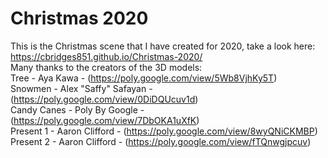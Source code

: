 # Christmas 2020
This is the Christmas scene that I have created for 2020, take a look here: https://cbridges851.github.io/Christmas-2020/     
Many thanks to the creators of the 3D models:  
Tree - Aya Kawa - (https://poly.google.com/view/5Wb8VjhKy5T)   
Snowmen - Alex "Saffy" Safayan - (https://poly.google.com/view/0DiDQUcuv1d)  
Candy Canes - Poly By Google - (https://poly.google.com/view/7DbOKA1uXfK)  
Present 1 - Aaron Clifford - (https://poly.google.com/view/8wyQNiCKMBP)  
Present 2 - Aaron Clifford - (https://poly.google.com/view/fTQnwgjpcuv)  

